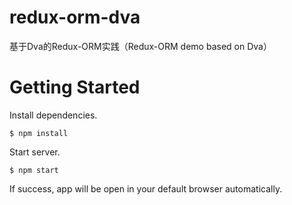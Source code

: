 # redux-orm-dva
基于Dva的Redux-ORM实践（Redux-ORM demo based on Dva）

# Getting Started
Install dependencies.

```
$ npm install
```

Start server.

```
$ npm start
```

If success, app will be open in your default browser automatically.

